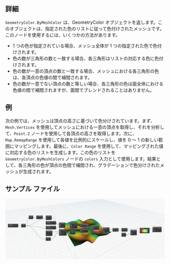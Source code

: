 ## 詳細
`GeometryColor.ByMeshColor` は、GeometryColor オブジェクトを返します。このオブジェクトは、指定された色のリストに従って色付けされたメッシュです。このノードを使用するには、いくつかの方法があります。

- 1 つの色が指定されている場合、メッシュ全体が 1 つの指定された色で色付けされます。
- 色の数が三角形の数と一致する場合、各三角形はリストの対応する色に色付けされます。
- 色の数が一意の頂点の数と一致する場合、メッシュにおける各三角形の色は、各頂点の色値の間で補間されます。
- 色の数が一意でない頂点の数と等しい場合、各三角形の色は面全体における色値の間で補間されますが、面間でブレンドされることはありません。

## 例

次の例では、メッシュは頂点の高さに基づいて色分けされています。まず、`Mesh.Vertices` を使用してメッシュにおける一意の頂点を取得し、それを分析して、`Point.Z` ノードを使用して各頂点の高さを取得します。次に、`Map.RemapRange` を使用して各値を比例的にスケールし、値を 0 ～ 1 の新しい範囲にマッピングします。最後に、`Color Range` を使用して、マッピングされた値に対応する色のリストを生成します。この色のリストを `GeometryColor.ByMeshColors` ノードの `colors` 入力として使用します。結果として、各三角形の色が頂点の色間で補間され、グラデーションで色分けされたメッシュが生成されます。

## サンプル ファイル

![Example](./Modifiers.GeometryColor.ByMeshColors_img.jpg)

